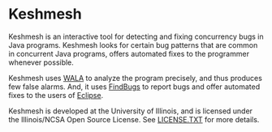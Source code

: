 Keshmesh
========

Keshmesh is an interactive tool for detecting and fixing concurrency bugs in Java programs. Keshmesh looks for certain bug patterns that are common in concurrent Java programs, offers automated fixes to the programmer whenever possible.

Keshmesh uses [WALA](http://wala.sf.net) to analyze the program precisely, and thus produces few false alarms. And, it uses [FindBugs](http://findbugs.sf.net) to report bugs and offer automated fixes to the users of [Eclipse](http://eclipse.org).

Keshmesh is developed at the University of Illinois, and is licensed under the Illinois/NCSA Open Source License. See [LICENSE.TXT](https://github.com/reprogrammer/keshmesh/raw/master/LICENSE.TXT) for more details.

